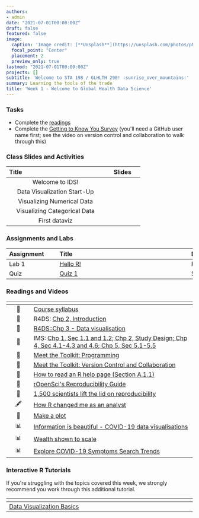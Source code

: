 ```yaml
---
authors:
- admin
date: "2021-07-01T00:00:00Z"
draft: false
featured: false
image:
  caption: 'Image credit: [**Unsplash**](https://unsplash.com/photos/pNi5UJbCVHM)'
  focal_point: "Center"
  placement: 2
  preview_only: true
lastmod: "2021-07-01T00:00:00Z"
projects: []
subtitle: 'Welcome to STA 198 / GLHLTH 298! :sunrise_over_mountains:'
summary: Learning the tools of the trade
title: 'Week 1 - Welcome to Global Health Data Science'
---
```


### Tasks

- Complete the [readings](#readings-and-videos)
- Complete the [Getting to Know You Survey](https://sakai.duke.edu) (you'll need a GitHub user name first; see the video on version control and collaboration to walk through this)

### Class Slides and Activities

| <div style="width:250px;text-align:left">Title</div> | <div  style="width:80px;text-align:center">Slides</div> | 
|:---:|:---------------------|
| Welcome to IDS!       | [<span style="color: #4b5357;"><i class="fas fa-desktop fa-lg"></i></span>](/slides/week-01/w1-l01-welcome.html)  | 
| Data Visualization Start-Up      | [<span style="color: #4b5357;"><i class="fas fa-desktop fa-lg"></i></span>](https://STA-198-GLHLTH-298-Fall-2022.github.io/website/slides/week-01/w1-l02-ggplot2.html#1)  | 
| Visualizing Numerical Data     | [<span style="color: #4b5357;"><i class="fas fa-desktop fa-lg"></i></span>](https://STA-198-GLHLTH-298-Fall-2022.github.io/website/slides/week-01/w1-l03-viz-num.html#1)  | 
| Visualizing Categorical Data    |  [<span style="color: #4b5357;"><i class="fas fa-desktop fa-lg"></i></span>](https://STA-198-GLHLTH-298-Fall-2022.github.io/website/slides/week-01/w1-l04-viz-cat.html#1) | 
| First dataviz    |  [<span style="color: #4b5357;"><i class="fas fa-desktop fa-lg"></i></span>](https://STA-198-GLHLTH-298-Fall-2022.github.io/website/slides/week-01/w1-ae01-your-turn-lifeexp-covid.html#1) | 



### Assignments and Labs

| <div style="width:120px;text-align:left">Assignment</div> | <div style="width:340px;text-align:left">Title</div> | <div style="width:200px;text-align:left">Due</div> |
|:---|:---|:---|
| Lab 1 |[Hello R!](https://STA-198-GLHLTH-298-Fall-2022.github.io/website/slides/week-01/lab-01-hello-r.html)| Fri., 9/2 |
| Quiz | [Quiz 1](https://sakai.duke.edu) | Sunday, 9/4 |





### Readings and Videos

| <div style="width:50px"></div>  | <div style="width:420px"></div>  |  <div style="width:200px"></div> |
|:---:|:---|:---:|
| :page_facing_up: | [Course syllabus](https://STA-198-GLHLTH-298-Fall-2022.github.io/website/) | **Required** | 
| :open_book: | R4DS: [Chp 2, Introduction](https://r4ds.had.co.nz/explore-intro.html) | **Required** |
| :open_book: | [R4DS::Chp 3 - Data visualisation](https://r4ds.had.co.nz/data-visualisation.html) | **Required** |
| :open_book: | IMS: [Chp 1, Sec 1.1 and 1.2; Chp 2, Study Design; Chp 4, Sec 4.1-4.3 and 4.6; Chp 5, Sec 5.1-5.5](https://openintro-ims.netlify.app/data-hello.html) | **Required** |
| :movie_camera: | [Meet the Toolkit: Programming](https://www.youtube.com/watch?v=Q2QN1RpvLq8) | **Required** |
| :movie_camera: | [Meet the Toolkit: Version Control and Collaboration](https://www.youtube.com/watch?v=124DQasLyNQ) | **Required** |
| :page_facing_up: | [How to read an R help page (Section A.1.1)](https://socviz.co/appendix.html#a-little-more-about-r) | Optional | 
| :page_facing_up: | [rOpenSci's Reproducibility Guide](https://ropensci.github.io/reproducibility-guide/sections/introduction/) | Optional |
| :page_facing_up: | [1,500 scientists lift the lid on reproducibility](https://www.nature.com/news/1-500-scientists-lift-the-lid-on-reproducibility-1.19970) | Optional |
|  :fountain_pen:  | [How R changed me as an analyst](https://nhsrcommunity.com/blog/how-r-changed-me-as-an-analyst/) | Optional
| :page_facing_up: | [Make a plot](https://socviz.co/makeplot.html) | Optional |
| :bar_chart:      | [Information is beautiful - COVID-19 data visualisations](https://informationisbeautiful.net/visualizations/covid-19-coronavirus-infographic-datapack/) | Optional |
| :bar_chart:      | [Wealth shown to scale](https://mkorostoff.github.io/1-pixel-wealth/) | Optional |
| :bar_chart:      | [Explore COVID-19 Symptoms Search Trends](https://pair-code.github.io/covid19_symptom_dataset/?date=2020-09-07) | Optional |




### Interactive R Tutorials

 If you're struggling with the topics covered this week, we strongly recommend you work through this additional tutorial.
 
|  <div style="width:480px"></div>  |  <div style="width:200px"></div>  |
|:---|:---|
| [Data Visualization Basics](https://rstudio.cloud/learn/primers/1.1)         | Extra practice   |
